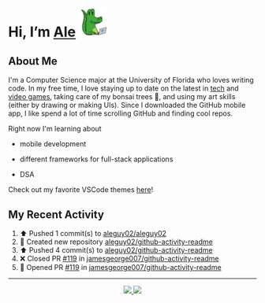 <!---
Credit to @wei and @AlexanderWangY for inspiration
--->

<p>
  <h1>
    Hi, I’m <a href="https://github.com/aleguy02">Ale</a>
    <img src="public/images/gator.png" width="60">
  </h1>
<p/>

<h2>About Me</h2>

  I'm a Computer Science major at the University of Florida who loves writing code.
  In my free time, I love staying up to date on the latest in <a href="https://techcrunch.com/" target="_blank">tech</a> 
  and <a href="https://www.youtube.com/c/SkillUp" target="_blank">video games</a>, 
  taking care of my bonsai trees 🌱, 
  and using my art skills (either by drawing or making UIs).
  Since I downloaded the GitHub mobile app, I like spend a lot of time scrolling GitHub and finding cool repos.


Right now I'm learning about
- mobile development
- different frameworks for full-stack applications
- DSA

  <!--- TODO: add button to follow profile here --->

Check out my favorite VSCode themes <a href="https://github.com/aleguy02/aleguy02/tree/main/config/VSCode%20Themes">here</a>!

<h2>My Recent Activity</h2>

<!--START_SECTION:activity-->
1. ⬆️ Pushed 1 commit(s) to [aleguy02/aleguy02](https://github.com/aleguy02/aleguy02)
2. 📔 Created new repository [aleguy02/github-activity-readme](https://github.com/aleguy02/github-activity-readme)
3. ⬆️ Pushed 4 commit(s) to [aleguy02/github-activity-readme](https://github.com/aleguy02/github-activity-readme)
4. ❌ Closed PR [#119](https://github.com/jamesgeorge007/github-activity-readme/pull/119) in [jamesgeorge007/github-activity-readme](https://github.com/jamesgeorge007/github-activity-readme)
5. 💪 Opened PR [#119](https://github.com/jamesgeorge007/github-activity-readme/pull/119) in [jamesgeorge007/github-activity-readme](https://github.com/jamesgeorge007/github-activity-readme)
<!--END_SECTION:activity-->


-----
<p align="center">
  <a href="https://github.com/aleguy02">
    <img src="https://img.shields.io/badge/github-@aleguy02-211F1F?logo=github&logoColor=white&style=flat-square" />
  </a>
  <a href="https://www.linkedin.com/in/alejandrovillate1/">
    <img src="https://img.shields.io/badge/linkedin-Alejandro_Villate-0072B1?logo=linkedin&style=flat-square" />
  </a>
</p>
